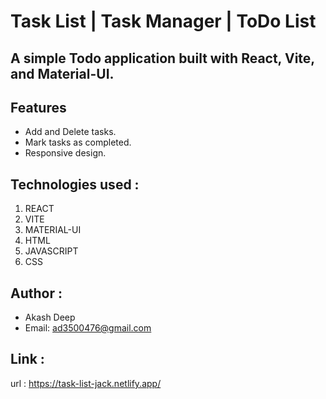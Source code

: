 # Task List | Task Manager | ToDo List

## A simple Todo application built with React, Vite, and Material-UI.

## Features
- Add and Delete tasks.
- Mark tasks as completed.
- Responsive design.

## Technologies used :
   1. REACT
   2. VITE
   3. MATERIAL-UI
   4. HTML
   5. JAVASCRIPT
   6. CSS

## Author :
   - Akash Deep
   - Email: ad3500476@gmail.com

## Link :
   url : https://task-list-jack.netlify.app/